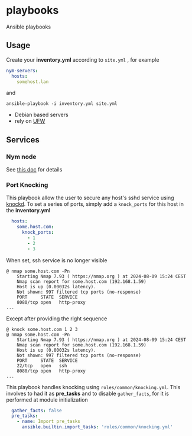 # playbooks
Ansible playbooks

## Usage

Create your **inventory.yml** according to `site.yml` , for example

```yaml
nym-servers:
  hosts:
    somehost.lan
```

and

```shell
ansible-playbook -i inventory.yml site.yml
```

- Debian based servers
- rely on [UFW](https://github.com/jbq/ufw)

## Services

### Nym node

See [this doc](https://nymtech.net/) for details

### Port Knocking

This playbook allow the user to secure any host's sshd service using [knockd](https://github.com/jvinet/knock). To set a series of ports, simply add a `knock_ports` for this host in the **inventory.yml**

```yaml
  hosts:
    some.host.com:
      knock_ports: 
        - 1
        - 2 
        - 3 
```

When set, ssh service is no longer visible

```shell
@ nmap some.host.com -Pn                             
    Starting Nmap 7.93 ( https://nmap.org ) at 2024-08-09 15:24 CEST
    Nmap scan report for some.host.com (192.168.1.59)
    Host is up (0.00032s latency).
    Not shown: 997 filtered tcp ports (no-response)
    PORT     STATE  SERVICE
    8080/tcp open   http-proxy
...
```

Except after providing the right sequence

```shell
@ knock some.host.com 1 2 3
@ nmap some.host.com -Pn                             
    Starting Nmap 7.93 ( https://nmap.org ) at 2024-08-09 15:24 CEST
    Nmap scan report for some.host.com (192.168.1.59)
    Host is up (0.00032s latency).
    Not shown: 997 filtered tcp ports (no-response)
    PORT     STATE  SERVICE
    22/tcp   open   ssh
    8080/tcp open   http-proxy
...
```

This playbook handles knocking using `roles/common/knocking.yml`. This involves to had it as **pre_tasks** and to disable `gather_facts`, for it is performed at module initialization

```yaml
  gather_facts: false
  pre_tasks:
    - name: Import pre_tasks
      ansible.builtin.import_tasks: 'roles/common/knocking.yml'
```

